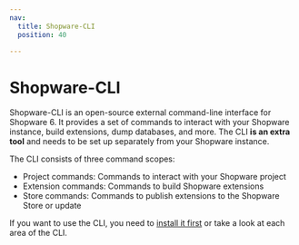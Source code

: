 ```yaml
---
nav:
  title: Shopware-CLI
  position: 40

---
```


# Shopware-CLI

Shopware-CLI is an open-source external command-line interface for Shopware 6. It provides a set of commands to interact with your Shopware instance, build extensions, dump databases, and more. The CLI **is an extra tool** and needs to be set up separately from your Shopware instance.

The CLI consists of three command scopes:

- Project commands: Commands to interact with your Shopware project
- Extension commands: Commands to build Shopware extensions
- Store commands: Commands to publish extensions to the Shopware Store or update

If you want to use the CLI, you need to [install it first](installation.md) or take a look at each area of the CLI.
